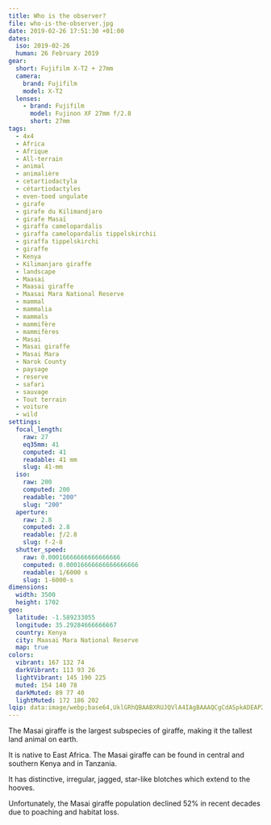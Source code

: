 ```yaml
---
title: Who is the observer?
file: who-is-the-observer.jpg
date: 2019-02-26 17:51:30 +01:00
dates:
  iso: 2019-02-26
  human: 26 February 2019
gear:
  short: Fujifilm X-T2 + 27mm
  camera:
    brand: Fujifilm
    model: X-T2
  lenses:
    - brand: Fujifilm
      model: Fujinon XF 27mm f/2.8
      short: 27mm
tags:
  - 4x4
  - Africa
  - Afrique
  - All-terrain
  - animal
  - animalière
  - cetartiodactyla
  - cétartiodactyles
  - even-toed ungulate
  - girafe
  - girafe du Kilimandjaro
  - girafe Masaï
  - giraffa camelopardalis
  - giraffa camelopardalis tippelskirchii
  - giraffa tippelskirchi
  - giraffe
  - Kenya
  - Kilimanjaro giraffe
  - landscape
  - Maasai
  - Maasai giraffe
  - Maasai Mara National Reserve
  - mammal
  - mammalia
  - mammals
  - mammifère
  - mammifères
  - Masai
  - Masai giraffe
  - Masai Mara
  - Narok County
  - paysage
  - reserve
  - safari
  - sauvage
  - Tout terrain
  - voiture
  - wild
settings:
  focal_length:
    raw: 27
    eq35mm: 41
    computed: 41
    readable: 41 mm
    slug: 41-mm
  iso:
    raw: 200
    computed: 200
    readable: "200"
    slug: "200"
  aperture:
    raw: 2.8
    computed: 2.8
    readable: ƒ/2.8
    slug: f-2-8
  shutter_speed:
    raw: 0.00016666666666666666
    computed: 0.00016666666666666666
    readable: 1/6000 s
    slug: 1-6000-s
dimensions:
  width: 3500
  height: 1702
geo:
  latitude: -1.589233055
  longitude: 35.29284666666667
  country: Kenya
  city: Maasai Mara National Reserve
  map: true
colors:
  vibrant: 167 132 74
  darkVibrant: 113 93 26
  lightVibrant: 145 190 225
  muted: 154 140 78
  darkMuted: 89 77 40
  lightMuted: 172 186 202
lqip: data:image/webp;base64,UklGRhQBAABXRUJQVlA4IAgBAAAQCgCdASpkADEAP2Wcw1izP6glM3eMW/AsiU23eAC4UVeGLJhPfbMRcpcJZ6NMuff23hFAupjHWKjKvnN/b/S+nsMTgIYXCt6VWZKYWuHJOgdNJSRQd+it4AD+7A8e6Ad1kH1bWOJPCJajDOPky1pzkDzXnOtDbCMRTYP0oe8rT0FROf3ELnLhzSLr0ocOkqukcIRFjN6vWLZHBkL6+5anC/o+fhOlLChylg0HiewfqNejs52AmR7dvJIjjqbcK1Zhv4nCqRKtVJn4a8FC705t0mHSiC7lZeNnAJ9FKJ8Z24ya9nlVyj7yNzzE/bQTvNqPtvuL9hDDY6PIJFHNxZ94wQ/Yl3CmAAA=
---
```


The Masai giraffe is the largest subspecies of giraffe, making it the tallest land animal on earth.

It is native to East Africa. The Masai giraffe can be found in central and southern Kenya and in Tanzania.

It has distinctive, irregular, jagged, star-like blotches which extend to the hooves.

Unfortunately, the Masai giraffe population declined 52% in recent decades due to poaching and habitat loss.
